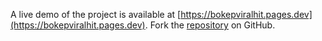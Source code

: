 A live demo of the project is available at [https://bokepviralhit.pages.dev](https://bokepviralhit.pages.dev).
Fork the [repository](https://github.com/nangtoferia) on GitHub.
